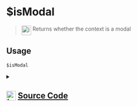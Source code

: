 # $isModal
> <img align="top" src="https://upload.wikimedia.org/wikipedia/commons/thumb/e/e4/Infobox_info_icon.svg/160px-Infobox_info_icon.svg.png?20150409153300" alt="image" width="25" height="auto"> Returns whether the context is a modal
## Usage
```
$isModal
```
<details>
<summary>
    
## <img align="top" src="https://cdn4.iconfinder.com/data/icons/iconsimple-logotypes/512/github-512.png" alt="image" width="25" height="auto">  [Source Code](https://github.com/tryforge/ForgeScript-V2/blob/main/src/native/isModal.ts)
    
</summary>
    
```ts
import { NativeFunction, Return } from "../structures"

export default new NativeFunction({
    name: "$isModal",
    version: "1.0.0",
    description: "Returns whether the context is a modal",
    unwrap: false,
    execute(ctx) {
        return Return.success(Boolean(ctx.interaction?.isModalSubmit()))
    },
})
```
    
</details>